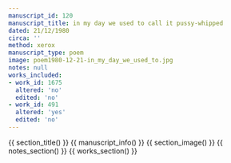 ```yaml
---
manuscript_id: 120
manuscript_title: in my day we used to call it pussy-whipped
dated: 21/12/1980
circa: ''
method: xerox
manuscript_type: poem
image: poem1980-12-21-in_my_day_we_used_to.jpg
notes: null
works_included:
- work_id: 1675
  altered: 'no'
  edited: 'no'
- work_id: 491
  altered: 'yes'
  edited: 'no'
---
```


{{ section_title() }}
{{ manuscript_info() }}
{{ section_image() }}
{{ notes_section() }}
{{ works_section() }}
